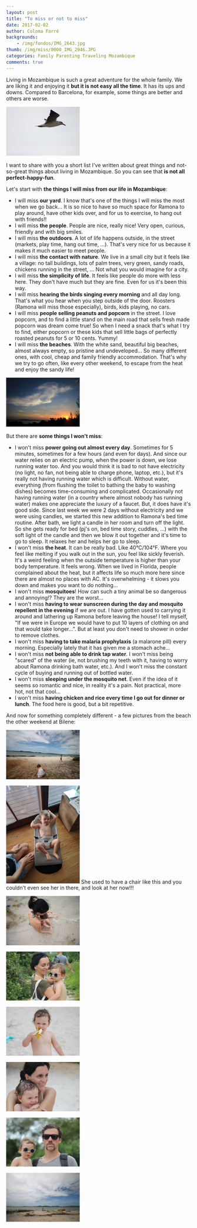 ```yaml
---
layout: post
title: "To miss or not to miss"
date: 2017-02-02
author: Coloma Farré
backgrounds:
    - /img/fondos/IMG_2643.jpg
thumb: /img/miss/0000_IMG_2946.JPG
categories: Family Parenting Traveling Mozambique
comments: true
---
```

<script async src="//pagead2.googlesyndication.com/pagead/js/adsbygoogle.js"></script>
<!-- 3r family ad -->
<ins class="adsbygoogle"
     style="display:block"
     data-ad-client="ca-pub-7902219614622730"
     data-ad-slot="5093372400"
     data-ad-format="auto"></ins>
<script>
(adsbygoogle = window.adsbygoogle || []).push({});
</script>

Living in Mozambique is such a great adventure for the whole family. We are liking it and enjoying it **but it is not easy all the time**. It has its ups and downs. Compared to Barcelona, for example, some things are better and others are worse.

<a href="/img/miss/0000_IMG_3928.JPG"> <img border="0" src= "/img/miss/0000_IMG_3928.JPG" width="200"></a>

I want to share with you a short list I've written about great things and not-so-great things about living in Mozambique. So you can see that **is not all perfect-happy-fun**.

Let's start with **the things I will miss from our life in Mozambique**:  

- I will miss **our yard**. I know that's one of the things I will miss the most when we go back... It is so nice to have so much space for Ramona to play around, have other kids over, and for us to exercise, to hang out with friends!!
- I will miss **the people**. People are nice, really nice! Very open, curious, friendly and with big smiles.
- I will miss **the outdoors**. A lot of life happens outside, in the street (markets, play time, hang out time, ...). That's very nice for us because it makes it much easier to meet people.
- I will miss **the contact with nature**. We live in a small city but it feels like a village: no tall buildings, lots of palm trees, very green, sandy roads, chickens running in the street, ... Not what you would imagine for a city.
- I will miss **the simplicity of life**. It feels like people do more with less here. They don't have much but they are fine. Even for us it's been this way.
- I will miss **hearing the birds singing every morning** and all day long. That's what you hear when you step outside of the door. Roosters (Ramona will miss those especially), birds, kids playing, no cars.
- I will miss **people selling peanuts and popcorn** in the street. I love popcorn, and to find a little stand on the main road that sells fresh made popcorn was dream come true! So when I need a snack that's what I try to find, either popcorn or these kids that sell little bags of perfectly roasted peanuts for 5 or 10 cents. Yummy!
- I will miss **the beaches**. With the white sand, beautiful big beaches, almost always empty, so pristine and undeveloped... So many different ones, with cool, cheap and family friendly accommodation. That's why we try to go often, like every other weekend, to escape from the heat and enjoy the sandy life!

<a href="/img/miss/0000_IMG_2946.JPG"> <img border="0" src= "/img/miss/0000_IMG_2946.JPG" width="200"></a>

But there are **some things I won't miss**:

- I won't miss **power going out almost every day**. Sometimes for 5 minutes, sometimes for a few hours (and even for days). And since our water relies on an electric pump, when the power is down, we lose running water too. And you would think it is bad to not have electricity (no light, no fan, not being able to charge phone, laptop, etc.), but it's really not having running water which is difficult. Without water, everything (from flushing the toilet to bathing the baby to washing dishes) becomes time-consuming and complicated. Occasionally not having running water (in a country where almost nobody has running water) makes one appreciate the luxury of a faucet.
But, it does have it's good side. Since last week we were 2 days without electricity and we were using candles, we started this new addition to Ramona's bed time routine. After bath, we light a candle in her room and turn off the light. So she gets ready for bed (pj's on, bed time story, cuddles, ...) with the soft light of the candle and then we blow it out together and it's time to go to sleep. It relaxes her and helps her go to sleep.
- I won't miss **the heat**. It can be really bad. Like 40°C/104°F. Where you feel like melting if you walk out in the sun, you feel like sickly feverish. It's a weird feeling when the outside temperature is higher than your body temperature. It feels wrong. When we lived in Florida, people complained about the heat, but it affects life so much more here since there are almost no places with AC. It's overwhelming - it slows you down and makes you want to do nothing...
- I won't miss **mosquitoes**! How can such a tiny animal be so dangerous and annoying!? They are the worst...
- I won't miss **having to wear sunscreen during the day and mosquito repellent in the evening** if we are out. I have gotten used to carrying it around and lathering up Ramona before leaving the house! I tell myself, "If we were in Europe we would have to put 10 layers of clothing on and that would take longer...". But at least you don't need to shower in order to remove clothes.
- I won't miss **having to take malaria prophylaxis** (a malarone pill) every morning. Especially lately that it has given me a stomach ache...
- I won't miss **not being able to drink tap water**. I won't miss being "scared" of the water (ie, not brushing my teeth with it, having to worry about Ramona drinking bath water, etc.). And I won't miss the constant cycle of buying and running out of bottled water.
- I won't miss **sleeping under the mosquito net**. Even if the idea of it seems so romantic and nice, in reality it's a pain. Not practical, more hot, not that cool...
- I won't miss **having chicken and rice every time I go out for dinner or lunch**. The food here is good, but a bit repetitive.

And now for something completely different - a few pictures from the beach the other weekend at Bilene:

<a href="/img/miss/0000_IMG_4920.JPG"> <img border="0" src= "/img/miss/0000_IMG_4920.JPG" width="200"></a>

<a href="/img/miss/0000_IMG_20170122_082140.JPG"> <img border="0" src= "/img/miss/0000_IMG_20170122_082140.JPG" width="200"></a> She used to have a chair like this and you couldn't even see her in there, and look at her now!!!

<a href="/img/miss/0000_IMG_4947.JPG"> <img border="0" src= "/img/miss/0000_IMG_4947.JPG" width="200"></a>

<a href="/img/miss/0000_IMG_4042.JPG"> <img border="0" src= "/img/miss/0000_IMG_4042.JPG" width="200"></a>

<a href="/img/miss/0000_IMG_3939.JPG"> <img border="0" src= "/img/miss/0000_IMG_3939.JPG" width="200"></a>

<a href="/img/miss/0000_IMG_3887.JPG"> <img border="0" src= "/img/miss/0000_IMG_3887.JPG" width="200"></a>

<a href="/img/miss/0000_IMG_4047.JPG"> <img border="0" src= "/img/miss/0000_IMG_4047.JPG" width="200"></a>

<a href="/img/miss/0000_IMG_4928.JPG"> <img border="0" src= "/img/miss/0000_IMG_4928.JPG" width="200"></a>
